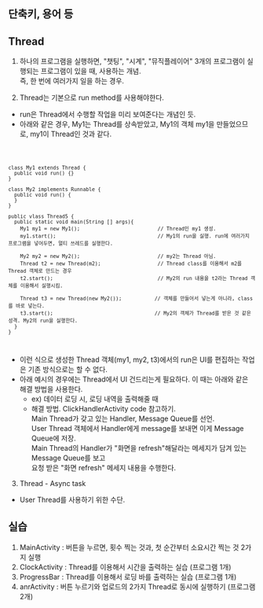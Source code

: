 ## 단축키, 용어 등

## Thread
1. 하나의 프로그램을 실행하면, "챗팅", "시계", "뮤직플레이어" 3개의 프로그램이 실행되는 프로그램이 있을 때, 사용하는 개념. <br>
   즉, 한 번에 여러가지 일을 하는 경우.

2. Thread는 기본으로 run method를 사용해야한다.
  * run은 Thread에서 수행할 작업을 미리 보여준다는 개념인 듯.
  * 아래와 같은 경우, My1는 Thread를 상속받았고, My1의 객체 my1을 만들었으므로, my1이 Thread인 것과 같다.

<code>
    
    class My1 extends Thread {
      public void run() {}
    }
    
    class My2 implements Runnable {
      public void run() {
      }
    }
    
    public vlass Thread5 {
      public static void main(String [] args){
        My1 my1 = new My1();                          // Thread인 my1 생성.
        my1.start();                                  // My1의 run을 실행. run에 여러가지 프로그램을 넣어두면, 멀티 쓰레드를 실행한다.
        
        My2 my2 = new My2();                          // my2는 Thread 아님.
        Thread t2 = new Thread(m2);                   // Thread class를 이용해서 m2를 Thread 객체로 만드는 경우
        t2.start();                                   // My2의 run 내용을 t2라는 Thread 객체를 이용해서 실행시킴.
        
        Thread t3 = new Thread(new My2());           // 객체를 만들어서 넣는게 아니라, class를 바로 넣는다.
        t3.start();                                  // My2의 객체가 Thread를 받은 것 같은 성격. My2의 run을 실행한다.
      }
    }
    
</code>

  * 이런 식으로 생성한 Thread 객체(my1, my2, t3)에서의 run은 UI를 편집하는 작업은 기존 방식으로는 할 수 없다. 
  * 아래 예시의 경우에는 Thread에서 UI 건드리는게 필요하다. 이 때는 아래와 같은 해결 방법을 사용한다.
    + ex) 데이터 로딩 시, 로딩 내역을 출력해줄 때
    + 해결 방법. ClickHandlerActivity code 참고하기. <br> 
      Main Thread가 갖고 있는 Handler, Message Queue를 선언. <br>
      User Thread 객체에서 Handler에게 message를 보내면 이게 Message Queue에 저장. <br>
      Main Thread의 Handler가 "화면을 refresh"해달라는 메세지가 담겨 있는 Message Queue를 보고 <br>
      요청 받은 "화면 refresh" 메세지 내용을 수행한다. <br>

3. Thread - Async task
* User Thread를 사용하기 위한 수단.

## 실습
1. MainActivity : 버튼을 누르면, 횟수 찍는 것과, 첫 순간부터 소요시간 찍는 것 2가지 실행
2. ClockActivity : Thread를 이용해서 시간을 출력하는 실습 (프로그램 1개)
3. ProgressBar : Thread를 이용해서 로딩 바를 출력하는 실습 (프로그램 1개)
4. anrActivity : 버튼 누르기와 업로드의 2가지 Thread로 동시에 실행하기 (프로그램 2개)




